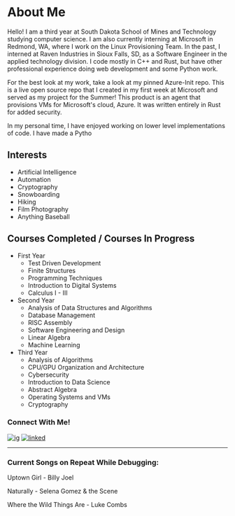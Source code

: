 <!---
cadejacobson/cadejacobson is a ✨ special ✨ repository because its `README.md` (this file) appears on your GitHub profile.
You can click the Preview link to take a look at your changes.
--->

# About Me
Hello! I am a third year at South Dakota School of Mines and Technology studying computer science. I am also currently interning at Microsoft in Redmond, WA, where I 
work on the Linux Provisioning Team. In the past, I interned at Raven Industries in Sioux Falls, SD, as a Software Engineer in the applied technology division.
I code mostly in C++ and Rust, but have other professional experience doing web development and some Python work.

For the best look at my work, take a look at my pinned Azure-Init repo. This is a live open source repo that I created in my first week at Microsoft and served
as my project for the Summer! This product is an agent that provisions VMs for Microsoft's cloud, Azure. It was written entirely in Rust for added security.

In my personal time, I have enjoyed working on lower level implementations of code. I have made a Pytho

## Interests
* Artificial Intelligence
* Automation
* Cryptography
* Snowboarding
* Hiking
* Film Photography
* Anything Baseball

## Courses Completed / Courses In Progress
* First Year
  * Test Driven Development
  * Finite Structures
  * Programming Techniques
  * Introduction to Digital Systems
  * Calculus I - III
* Second Year
  * Analysis of Data Structures and Algorithms
  * Database Management
  * RISC Assembly
  * Software Engineering and Design
  * Linear Algebra
  * Machine Learning
* Third Year
  * Analysis of Algorithms
  * CPU/GPU Organization and Architecture
  * Cybersecurity
  * Introduction to Data Science
  * Abstract Algebra
  * Operating Systems and VMs
  * Cryptography

### Connect With Me!
<!-- Actual text -->

[![ig][1.1]][1]   [![linked][2.1]][2]

[1.1]: https://user-images.githubusercontent.com/91996442/162114571-0defc3f2-de17-439e-8935-e46897fc763e.png
[2.1]: https://user-images.githubusercontent.com/91996442/162114709-f35b048a-8efa-4b86-8074-d299a9006b9d.png


<!-- Links to your social media accounts -->

[1]: https://instagram.com/cadejacobson/
[2]: https://www.linkedin.com/in/cade-jacobson-2782291a5/

- - - -

### Current Songs on Repeat While Debugging:
Uptown Girl - Billy Joel

Naturally - Selena Gomez & the Scene

Where the Wild Things Are - Luke Combs
